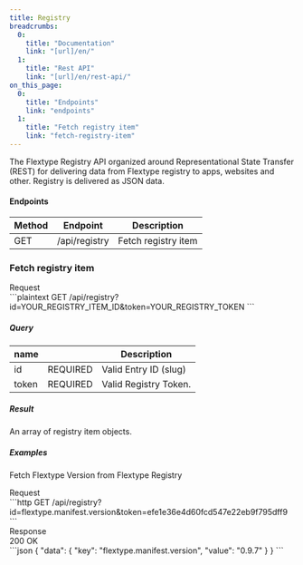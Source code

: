 ```yaml
---
title: Registry
breadcrumbs:
  0:
    title: "Documentation"
    link: "[url]/en/"
  1:
    title: "Rest API"
    link: "[url]/en/rest-api/"
on_this_page:
  0:
    title: "Endpoints"
    link: "endpoints"
  1:
    title: "Fetch registry item"
    link: "fetch-registry-item"
---
```


The Flextype Registry API organized around Representational State Transfer (REST) for delivering data from Flextype registry to apps, websites and other. Registry is delivered as JSON data.

#### <a name="endpoints"></a> Endpoints

| Method | Endpoint | Description |
| --- | --- | --- |
| GET | /api/registry | Fetch registry item |

### <a name="fetch-registry-item"></a> Fetch registry item

<div class="file-header">Request</div>
```plaintext
GET /api/registry?id=YOUR_REGISTRY_ITEM_ID&token=YOUR_REGISTRY_TOKEN
```

##### Query

| name | |  Description |
| --- | --- | --- |
| id | REQUIRED | Valid Entry ID (slug) |
| token | REQUIRED | Valid Registry Token. |

##### Result

An array of registry item objects.

##### Examples

Fetch Flextype Version from Flextype Registry

<div class="file-header">Request</div>
```http
GET /api/registry?id=flextype.manifest.version&token=efe1e36e4d60fcd547e22eb9f795dff9
```

<div class="file-header flex justify-between"><div>Response</div> <div class="text-right">200 OK</div></div>
```json
{
    "data": {
        "key": "flextype.manifest.version",
        "value": "0.9.7"
    }
}
```
